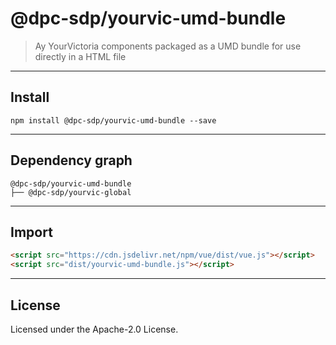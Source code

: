 <!-- GENERATED_DOCS -->
# @dpc-sdp/yourvic-umd-bundle

> Ay YourVictoria components packaged as a UMD bundle for use directly in a HTML file

--------------------------------------------------------------------------------

## Install

```shell
npm install @dpc-sdp/yourvic-umd-bundle --save
```

--------------------------------------------------------------------------------

## Dependency graph

```shell
@dpc-sdp/yourvic-umd-bundle
├── @dpc-sdp/yourvic-global
```

--------------------------------------------------------------------------------

## Import

```html
<script src="https://cdn.jsdelivr.net/npm/vue/dist/vue.js"></script>
<script src="dist/yourvic-umd-bundle.js"></script>
```

--------------------------------------------------------------------------------

## License

Licensed under the Apache-2.0 License.

<!-- /GENERATED_DOCS -->
